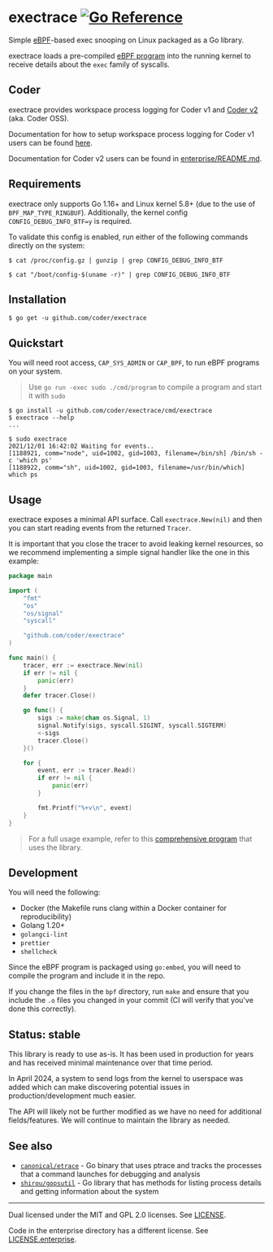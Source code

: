 # exectrace [![Go Reference](https://pkg.go.dev/badge/github.com/coder/exectrace.svg)](https://pkg.go.dev/github.com/coder/exectrace)

Simple [eBPF](https://ebpf.io/)-based exec snooping on Linux packaged as a Go
library.

exectrace loads a pre-compiled [eBPF program](./bpf/handler.c) into the running
kernel to receive details about the `exec` family of syscalls.

## Coder

exectrace provides workspace process logging for Coder v1 and
[Coder v2](https://github.com/coder/coder) (aka. Coder OSS).

Documentation for how to setup workspace process logging for Coder v1 users can
be found
[here](https://coder.com/docs/v1/v1.38/admin/workspace-management/process-logging).

Documentation for Coder v2 users can be found in
[enterprise/README.md](enterprise/README.md).

## Requirements

exectrace only supports Go 1.16+ and Linux kernel 5.8+ (due to the use of
`BPF_MAP_TYPE_RINGBUF`). Additionally, the kernel config
`CONFIG_DEBUG_INFO_BTF=y` is required.

To validate this config is enabled, run either of the following commands
directly on the system:

```console
$ cat /proc/config.gz | gunzip | grep CONFIG_DEBUG_INFO_BTF
```

```console
$ cat "/boot/config-$(uname -r)" | grep CONFIG_DEBUG_INFO_BTF
```

## Installation

```console
$ go get -u github.com/coder/exectrace
```

## Quickstart

You will need root access, `CAP_SYS_ADMIN` or `CAP_BPF`, to run eBPF programs on
your system.

> Use `go run -exec sudo ./cmd/program` to compile a program and start it with
> `sudo`

```console
$ go install -u github.com/coder/exectrace/cmd/exectrace
$ exectrace --help
...

$ sudo exectrace
2021/12/01 16:42:02 Waiting for events..
[1188921, comm="node", uid=1002, gid=1003, filename=/bin/sh] /bin/sh -c 'which ps'
[1188922, comm="sh", uid=1002, gid=1003, filename=/usr/bin/which] which ps
```

## Usage

exectrace exposes a minimal API surface. Call `exectrace.New(nil)` and then you
can start reading events from the returned `Tracer`.

It is important that you close the tracer to avoid leaking kernel resources, so
we recommend implementing a simple signal handler like the one in this example:

```go
package main

import (
	"fmt"
	"os"
	"os/signal"
	"syscall"

	"github.com/coder/exectrace"
)

func main() {
	tracer, err := exectrace.New(nil)
	if err != nil {
		panic(err)
	}
	defer tracer.Close()

	go func() {
		sigs := make(chan os.Signal, 1)
		signal.Notify(sigs, syscall.SIGINT, syscall.SIGTERM)
		<-sigs
		tracer.Close()
	}()

	for {
		event, err := tracer.Read()
		if err != nil {
			panic(err)
		}

		fmt.Printf("%+v\n", event)
	}
}
```

> For a full usage example, refer to this
> [comprehensive program](./cmd/exectrace/main.go) that uses the library.

## Development

You will need the following:

- Docker (the Makefile runs clang within a Docker container for reproducibility)
- Golang 1.20+
- `golangci-lint`
- `prettier`
- `shellcheck`

Since the eBPF program is packaged using `go:embed`, you will need to compile
the program and include it in the repo.

If you change the files in the `bpf` directory, run `make` and ensure that you
include the `.o` files you changed in your commit (CI will verify that you've
done this correctly).

## Status: stable

This library is ready to use as-is. It has been used in production for years and
has received minimal maintenance over that time period.

In April 2024, a system to send logs from the kernel to userspace was added
which can make discovering potential issues in production/development much
easier.

The API will likely not be further modified as we have no need for additional
fields/features. We will continue to maintain the library as needed.

## See also

- [`canonical/etrace`](https://github.com/canonical/etrace) - Go binary that
  uses ptrace and tracks the processes that a command launches for debugging and
  analysis
- [`shirou/gopsutil`](https://github.com/shirou/gopsutil) - Go library that has
  methods for listing process details and getting information about the system

---

Dual licensed under the MIT and GPL 2.0 licenses. See [LICENSE](LICENSE).

Code in the enterprise directory has a different license. See
[LICENSE.enterprise](LICENSE.enterprise).

